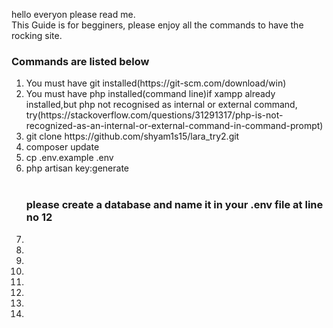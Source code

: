 hello everyon please read me. <br>
This Guide is for begginers, please enjoy all the commands to have the rocking site.

<h3>Commands are listed below</h3>
<ol>
<li>You must have git installed(https://git-scm.com/download/win)</li>
<li>You must have php installed(command line)if xampp already installed,but php not recognised as internal or external command, try(https://stackoverflow.com/questions/31291317/php-is-not-recognized-as-an-internal-or-external-command-in-command-prompt)</li>
<li>git clone https://github.com/shyam1s15/lara_try2.git</li>
<li>composer update</li> 
<li>cp .env.example .env</li>
<li>php artisan key:generate</li> 
<br>
<h3>please create a database and name it in your .env file at line no 12</h3>
<li></li>
<li></li>
<li></li>
<li></li>
<li></li>
<li></li>
<li></li>
<li></li>
